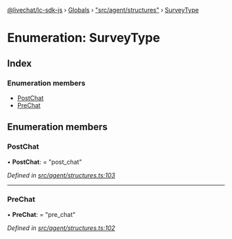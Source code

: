 [@livechat/lc-sdk-js](../README.md) › [Globals](../globals.md) › ["src/agent/structures"](../modules/_src_agent_structures_.md) › [SurveyType](_src_agent_structures_.surveytype.md)

# Enumeration: SurveyType

## Index

### Enumeration members

* [PostChat](_src_agent_structures_.surveytype.md#postchat)
* [PreChat](_src_agent_structures_.surveytype.md#prechat)

## Enumeration members

###  PostChat

• **PostChat**: = "post_chat"

*Defined in [src/agent/structures.ts:103](https://github.com/livechat/lc-sdk-js/blob/21d7a55/src/agent/structures.ts#L103)*

___

###  PreChat

• **PreChat**: = "pre_chat"

*Defined in [src/agent/structures.ts:102](https://github.com/livechat/lc-sdk-js/blob/21d7a55/src/agent/structures.ts#L102)*
